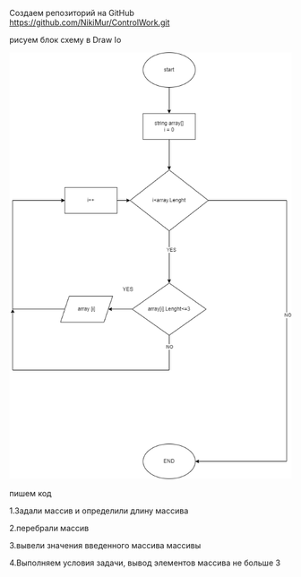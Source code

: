 Создаем репозиторий на GitHub https://github.com/NikiMur/ControlWork.git

рисуем блок схему в Draw Io

![](ControlWorkAlgoritm.png)

пишем код
 
1.Задали массив и определили длину массива

2.перебрали массив

3.вывели значения введенного массива массивы

4.Выполняем условия задачи, вывод элементов массива не больше 3 